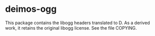 # deimos-ogg

This package contains the libogg headers translated to D.
As a derived work, it retains the original libogg license. See the file COPYING.
